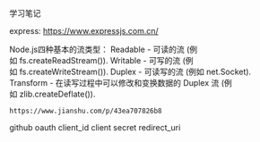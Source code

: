 学习笔记

express:
    https://www.expressjs.com.cn/

Node.js四种基本的流类型：
    Readable - 可读的流 (例如 fs.createReadStream()).
    Writable - 可写的流 (例如 fs.createWriteStream()).
    Duplex - 可读写的流 (例如 net.Socket).
    Transform - 在读写过程中可以修改和变换数据的 Duplex 流 (例如 zlib.createDeflate()).

    https://www.jianshu.com/p/43ea707826b8

github oauth
    client_id
    client secret
    redirect_uri